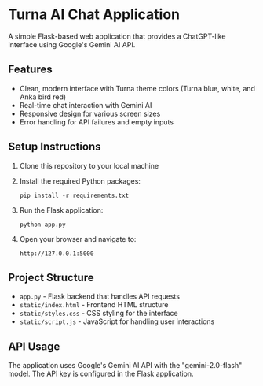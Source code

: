 # Turna AI Chat Application

A simple Flask-based web application that provides a ChatGPT-like interface using Google's Gemini AI API.

## Features

- Clean, modern interface with Turna theme colors (Turna blue, white, and Anka bird red)
- Real-time chat interaction with Gemini AI
- Responsive design for various screen sizes
- Error handling for API failures and empty inputs

## Setup Instructions

1. Clone this repository to your local machine

2. Install the required Python packages:
   ```
   pip install -r requirements.txt
   ```

3. Run the Flask application:
   ```
   python app.py
   ```

4. Open your browser and navigate to:
   ```
   http://127.0.0.1:5000
   ```

## Project Structure

- `app.py` - Flask backend that handles API requests
- `static/index.html` - Frontend HTML structure
- `static/styles.css` - CSS styling for the interface
- `static/script.js` - JavaScript for handling user interactions

## API Usage

The application uses Google's Gemini AI API with the "gemini-2.0-flash" model. The API key is configured in the Flask application.